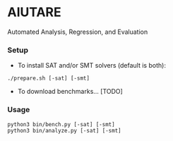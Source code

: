 # AIUTARE
Automated Analysis, Regression, and Evaluation

### Setup
- To install SAT and/or SMT solvers (default is both):
```
./prepare.sh [-sat] [-smt]
```
- To download benchmarks... [TODO]

### Usage
```
python3 bin/bench.py [-sat] [-smt]
python3 bin/analyze.py [-sat] [-smt]
```